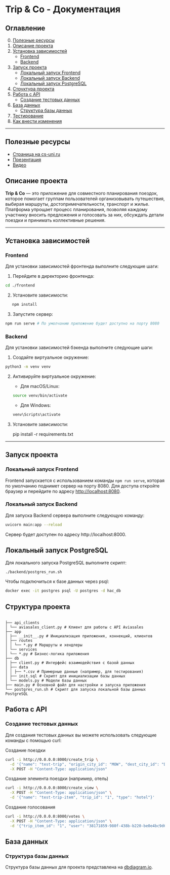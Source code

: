 # Trip & Co - Документация

## Оглавление

0. [Полезные ресурсы](#полезные-ресурсы)
1. [Описание проекта](#описание-проекта)
2. [Установка зависимостей](#установка-зависимостей)
    - [Frontend](#frontend)
    - [Backend](#backend)
3. [Запуск проекта](#запуск-проекта)
    - [Локальный запуск Frontend](#локальный-запуск-frontend)
    - [Локальный запуск Backend](#локальный-запуск-backend)
    - [Локальный запуск PostgreSQL](#локальный-запуск-postgresql)
4. [Структура проекта](#структура-проекта)
5. [Работа с API](#работа-с-api)
    - [Создание тестовых данных](#создание-тестовых-данных)
6. [База данных](#база-данных)
    - [Структура базы данных](#структура-базы-данных)
7. [Тестирование](#тестирование)
8. [Как внести изменения](#как-внести-изменения)

---

## Полезные ресурсы

- [Страница на cs-uni.ru](https://cs-uni.ru/index.php?title=DDF24_TripAndCo)
- [Презентация](https://docs.google.com/presentation/d/12k2GQclP49nOczdCk603PitXAQEPJRWr/edit?usp=sharing&ouid=114585532466377169577&rtpof=true&sd=true)
- [Видео](https://drive.google.com/file/d/1MiC1Blga2wrYgSxYojjgqtgl43jP0qfp/view?usp=sharing)

## Описание проекта

**Trip & Co** — это приложение для совместного планирования поездок, которое помогает группам пользователей
организовывать путешествия, выбирая маршруты, достопримечательности, транспорт и жилье. Платформа упрощает процесс
планирования, позволяя каждому участнику вносить предложения и голосовать за них, обсуждать детали поездки и принимать
коллективные решения.

---

## Установка зависимостей

### Frontend

Для установки зависимостей фронтенда выполните следующие шаги:

1. Перейдите в директорию фронтенда:

```bash
cd ./frontend
```

2. Установите зависимости:

```bash
   npm install
```

3. Запустите сервер:

```bash
npm run serve # По умолчанию приложение будет доступно на порту 8080
```

### Backend

Для установки зависимостей бэкенда выполните следующие шаги:

1. Создайте виртуальное окружение:

```bash
python3 -m venv venv
```

2. Активируйте виртуальное окружение:
    - Для macOS/Linux:
   ```bash
   source venv/bin/activate
   ```

    - Для Windows:
    ```bash
    venv\Scripts\activate
   ```


3. Установите зависимости:

   pip install -r requirements.txt

---

## Запуск проекта

### Локальный запуск Frontend

Frontend запускается с использованием команды `npm run serve`, которая по умолчанию поднимет сервер на порту 8080. Для
доступа откройте браузер и перейдите по адресу [http://localhost:8080](http://localhost:8080).

### Локальный запуск Backend

Для запуска Backend сервера выполните следующую команду:
```bash
uvicorn main:app --reload
````

Сервер будет доступен по адресу http://localhost:8000.

## Локальный запуск PostgreSQL
Для локального запуска PostgreSQL выполните скрипт:

```bash
./backend/postgres_run.sh
```

Чтобы подключиться к базе данных через psql:

```bash
docker exec -it postgres psql -U postgres -d hac_db
```
## Структура проекта
```

├── api_clients
│ └── aviasales_client.py # Клиент для работы с API Aviasales
├── app
│ ├── __init__.py # Инициализация приложения, коннекций, клиентов
│ ├── routes
│ │ └── *.py # Маршруты и хендлеры
│ └── services
│ └── *.py # Бизнес-логика приложения
├── db
│ ├── client.py # Интерфейс взаимодействия с базой данных
│ ├── data
│ │ ├── *.csv # Примерные данные (например, для тестирования)
│ ├── init.sql # Скрипт для инициализации базы данных
│ └── models.py # Модели базы данных
├── main.py # Основной файл для настройки и запуска приложения
└── postgres_run.sh # Скрипт для запуска локальной базы данных PostgreSQL

```

## Работа с API

### Создание тестовых данных

Для создания тестовых данных вы можете использовать следующие команды с помощью curl:

Создание поездки

```bash
curl -i http://0.0.0.0:8000/create_trip \
  -d '{"name": "test-trip", "origin_city_id": "MOW", "dest_city_id": "DXB", "created_by": "38171859-980f-438b-b220-be0e4bc9d631", "start_date": "2024-11-30", "end_date": "2024-12-25"}' \
  -X POST -H "Content-Type: application/json"
```

Создание элемента поездки (например, отель)

```bash
curl -i http://0.0.0.0:8000/create_view \
  -X POST -H "Content-Type: application/json" \
  -d '{"name": "test-trip-item", "trip_id": "1", "type": "hotel"}'
```

Создание голосования

```bash
curl -i http://0.0.0.0:8000/votes \
  -X POST -H "Content-Type: application/json" \
  -d '{"trip_item_id": "1", "user": "38171859-980f-438b-b220-be0e4bc9d631"}'
```

## База данных

### Структура базы данных

Структура базы данных для проекта представлена на [dbdiagram.io](https://dbdiagram.io/d/672b9adee9daa85aca8c62b7).